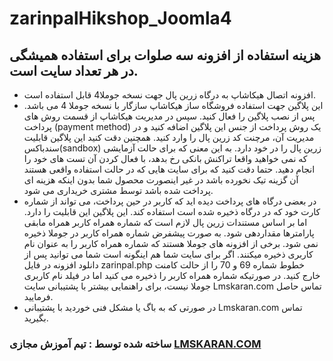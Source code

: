 # zarinpalHikshop_Joomla4
## هزینه استفاده از افزونه سه صلوات برای استفاده همیشگی در هر تعداد سایت است.
+ افزونه اتصال هیکاشاپ به درگاه زرین پال جهت نسخه جوملا4 قابل استفاده است.
+ این پلاگین جهت استفاده فروشگاه ساز هیکاشاپ سازگار با نسخه جوملا 4 می باشد. پس از نصب پلاگین را فعال کنید. سپس در مدیریت هیکاشاپ از قسمت روش های پرداخت (payment method) یک روش پرداخت از جنس این پلاگین اضافه کنید و در مدیریت آن، مرچنت کد زرین پال را وارد کنید. همچنین دقت کنید این پلاگین قابلیت سندباکس(sandbox) زرین پال را در خود دارد. به این معنی که برای حالت آزمایشی که نمی خواهید واقعا تراکنش بانکی رخ بدهد، با فعال کردن آن تست های خود را انجام دهید. حتما دقت کنید که برای سایت هایی که در حالت استفاده واقعی هستند آن گزینه تیک نخورده باشد در غیر اینصورت محصول شما بدون اینکه هزینه ای پرداخت شده باشد توسط مشتری خریداری می شود.
+ در بعضی درگاه های پرداخت دیده اید که کاربر در حین پرداخت، می تواند از شماره کارت خود که در درگاه ذخیره شده است استفاده کند. این پلاگین این قابلیت را دارد. اما بر اساس مستندات زرین پال لازم است که شماره همراه کاربر همراه مابقی پارامترها مقداردهی شود. به صورت پیشفرض شماره همراه کاربر در جوملا ذخیره نمی شود. برخی از افزونه های جوملا هستند که شماره همراه کاربر را به عنوان نام کاربری ذخیره میکنند. اگر برای سایت شما هم اینگونه است شما می توانید پس از دانلود افزونه در فایل zarinpal.php خطوط شماره 69 و 70 را از حالت کامنت خارج کنید. در صورتیکه شماره همراه کاربر را ذخیره می کنید اما در فیلد نام کاربری جوملا نیست، برای راهنمایی بیشتر با پشتیبانی سایت Lmskaran.com تماس حاصل فرمایید.
+ در صورتی که به باگ یا مشکل فنی خوردید با پشتیبانی Lmskaran.com تماس بگیرید.
### ساخته شده توسط : تیم آموزش مجازی [LMSKARAN.COM](https://lmskaran.com)
